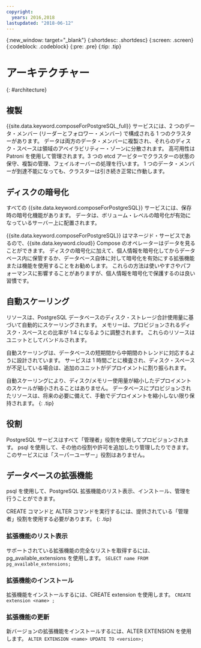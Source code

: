 ```yaml
---
copyright:
  years: 2016,2018
lastupdated: "2018-06-12"
---
```


{:new_window: target="_blank"}
{:shortdesc: .shortdesc}
{:screen: .screen}
{:codeblock: .codeblock}
{:pre: .pre}
{:tip: .tip}

# アーキテクチャー 
{: #architecture}

## 複製

{{site.data.keyword.composeForPostgreSQL_full}} サービスには、2 つのデータ・メンバー (リーダーとフォロワー・メンバー) で構成される 1 つのクラスターがあります。 データは両方のデータ・メンバーに複製され、それらのディスク・スペースは領域のアベイラビリティー・ゾーンに分散されます。  高可用性は Patroni を使用して管理されます。3 つの etcd アービターでクラスターの状態の保守、複製の管理、フェイルオーバーの処理を行います。 1 つのデータ・メンバーが到達不能になっても、クラスターは引き続き正常に作動します。

## ディスクの暗号化

すべての {{site.data.keyword.composeForPostgreSQL}} サービスには、保存時の暗号化機能があります。 データは、ボリューム・レベルの暗号化が有効になっているサーバー上に配置されます。 

{{site.data.keyword.composeForPostgreSQL}} はマネージド・サービスであるので、{{site.data.keyword.cloud}} Compose のオペレーターはデータを見ることができます。 ディスクの暗号化に加えて、個人情報を暗号化してからデータベース内に保管するか、データベース自体に対して暗号化を有効にする拡張機能または機能を使用することをお勧めします。 これらの方法は使いやすさやパフォーマンスに影響することがありますが、個人情報を暗号化で保護するのは良い習慣です。

## 自動スケーリング

リソースは、PostgreSQL データベースのディスク・ストレージ合計使用量に基づいて自動的にスケーリングされます。 メモリーは、プロビジョンされるディスク・スペースとの比率が 1:4 になるように調整されます。 これらのリソースはユニットとしてバンドルされます。

自動スケーリングは、データベースの短期間から中期間のトレンドに対応するように設計されています。 サービスは 1 時間ごとに検査され、ディスク・スペースが不足している場合は、追加のユニットがデプロイメントに割り振られます。 

自動スケーリングにより、ディスク/メモリー使用量が縮小したデプロイメントのスケールが縮小されることはありません。 データベースにプロビジョンされたリソースは、将来の必要に備えて、手動でデプロイメントを縮小しない限り保持されます。
{: .tip}

## 役割

PostgreSQL サービスはすべて「管理者」役割を使用してプロビジョンされます。 psql を使用して、その他の役割や許可を追加したり管理したりできます。 このサービスには「スーパーユーザー」役割はありません。

## データベースの拡張機能

psql を使用して、PostgreSQL 拡張機能のリスト表示、インストール、管理を行うことができます。

CREATE コマンドと ALTER コマンドを実行するには、提供されている「管理者」役割を使用する必要があります。 {: .tip}

### 拡張機能のリスト表示

サポートされている拡張機能の完全なリストを取得するには、pg_available_extensions を使用します。
`SELECT name FROM pg_available_extensions;`

### 拡張機能のインストール

拡張機能をインストールするには、CREATE extension を使用します。
`CREATE extension <name> ;`

### 拡張機能の更新

新バージョンの拡張機能をインストールするには、ALTER EXTENSION を使用します。
`ALTER EXTENSION <name> UPDATE TO <version>;`
